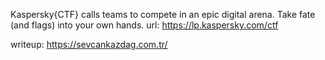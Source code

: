 Kaspersky{CTF} calls teams to compete in an epic digital arena. Take fate (and flags) into your own hands. 
   url: https://lp.kaspersky.com/ctf

 writeup: https://sevcankazdag.com.tr/
